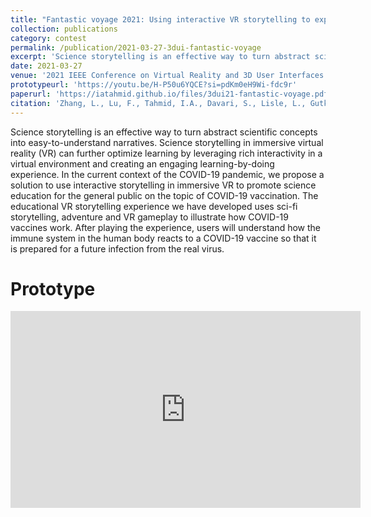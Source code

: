 ```yaml
---
title: "Fantastic voyage 2021: Using interactive VR storytelling to explain targeted COVID-19 vaccine delivery to antigen-presenting cells"
collection: publications
category: contest
permalink: /publication/2021-03-27-3dui-fantastic-voyage
excerpt: 'Science storytelling is an effective way to turn abstract scientific concepts into easy-to-understand narratives. Science storytelling in immersive virtual reality (VR) can further optimize learning by leveraging rich interactivity in a virtual environment and creating an engaging learning-by-doing experience. In the current context of the COVID-19 pandemic, we propose a solution to use interactive storytelling in immersive VR to promote science education for the general public on the topic of COVID-19 vaccination. The educational VR storytelling experience we have developed uses sci-fi storytelling, adventure and VR gameplay to illustrate how COVID-19 vaccines work. After playing the experience, users will understand how the immune system in the human body reacts to a COVID-19 vaccine so that it is prepared for a future infection from the real virus.'
date: 2021-03-27
venue: '2021 IEEE Conference on Virtual Reality and 3D User Interfaces Abstracts and Workshops (VRW)'
prototypeurl: 'https://youtu.be/H-P50u6YQCE?si=pdKm0eH9Wi-fdc9r'
paperurl: 'https://iatahmid.github.io/files/3dui21-fantastic-voyage.pdf'
citation: 'Zhang, L., Lu, F., Tahmid, I.A., Davari, S., Lisle, L., Gutkowski, N., Schlueter, L. and Bowman, D.A., 2021, March. Fantastic voyage 2021: Using interactive VR storytelling to explain targeted COVID-19 vaccine delivery to antigen-presenting cells. In 2021 IEEE Conference on Virtual Reality and 3D User Interfaces Abstracts and Workshops (VRW) (pp. 695-696). IEEE.'
---
```


Science storytelling is an effective way to turn abstract scientific concepts into easy-to-understand narratives. Science storytelling in immersive virtual reality (VR) can further optimize learning by leveraging rich interactivity in a virtual environment and creating an engaging learning-by-doing experience. In the current context of the COVID-19 pandemic, we propose a solution to use interactive storytelling in immersive VR to promote science education for the general public on the topic of COVID-19 vaccination. The educational VR storytelling experience we have developed uses sci-fi storytelling, adventure and VR gameplay to illustrate how COVID-19 vaccines work. After playing the experience, users will understand how the immune system in the human body reacts to a COVID-19 vaccine so that it is prepared for a future infection from the real virus.

Prototype
=========
<iframe width="560" height="315" src="https://www.youtube.com/embed/H-P50u6YQCE?si=APYbhQ_okf9gl2EQ" title="YouTube video player" frameborder="0" allow="accelerometer; autoplay; clipboard-write; encrypted-media; gyroscope; picture-in-picture; web-share" referrerpolicy="strict-origin-when-cross-origin" allowfullscreen></iframe>